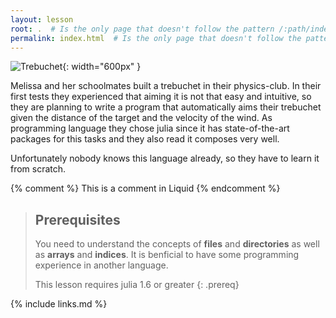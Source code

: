 ```yaml
---
layout: lesson
root: .  # Is the only page that doesn't follow the pattern /:path/index.html
permalink: index.html  # Is the only page that doesn't follow the pattern /:path/index.html
---
```

![Trebuchet](https://upload.wikimedia.org/wikipedia/commons/e/ee/Trebuchet_Scheme.svg){: width="600px" }

Melissa and her schoolmates built a trebuchet in their physics-club.
In their first tests they experienced that aiming it is not that easy and intuitive, so they are planning to write a program that automatically aims their trebuchet given the distance of the target and the velocity of the wind.
As programming language they chose julia since it has state-of-the-art packages for this tasks and they also read it composes very well.

Unfortunately nobody knows this language already, so they have to learn it from scratch.

<!-- this is an html comment -->

{% comment %} This is a comment in Liquid {% endcomment %}

> ## Prerequisites
>
> You need to understand the concepts of **files** and **directories** as well as **arrays** and **indices**.
> It is benficial to have some programming experience in another language.
>
> This lesson requires julia 1.6 or greater
{: .prereq}

{% include links.md %}
